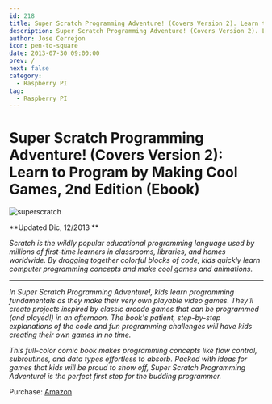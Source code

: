 ```yaml
---
id: 218
title: Super Scratch Programming Adventure! (Covers Version 2). Learn to Program by Making Cool Games, 2nd Edition (Ebook)
description: Super Scratch Programming Adventure! (Covers Version 2). Learn to Program by Making Cool Games, 2nd Edition (Ebook)
author: Jose Cerrejon
icon: pen-to-square
date: 2013-07-30 09:00:00
prev: /
next: false
category:
  - Raspberry PI
tag:
  - Raspberry PI
---
```


# Super Scratch Programming Adventure! (Covers Version 2): Learn to Program by Making Cool Games, 2nd Edition (Ebook)

![superscratch](/images/2013/07/superscratch.jpg)

**Updated Dic, 12/2013 **

*Scratch is the wildly popular educational programming language used by millions of first-time learners in classrooms, libraries, and homes worldwide. By dragging together colorful blocks of code, kids quickly learn computer programming concepts and make cool games and animations.*

- - -
*In Super Scratch Programming Adventure!, kids learn programming fundamentals as they make their very own playable video games. They'll create projects inspired by classic arcade games that can be programmed (and played!) in an afternoon. The book's patient, step-by-step explanations of the code and fun programming challenges will have kids creating their own games in no time.*

*This full-color comic book makes programming concepts like flow control, subroutines, and data types effortless to absorb. Packed with ideas for games that kids will be proud to show off, Super Scratch Programming Adventure! is the perfect first step for the budding programmer.*

Purchase: [Amazon](http://www.amazon.com/Scratch-Programming-Adventure-Covers-Version/dp/1593275315)